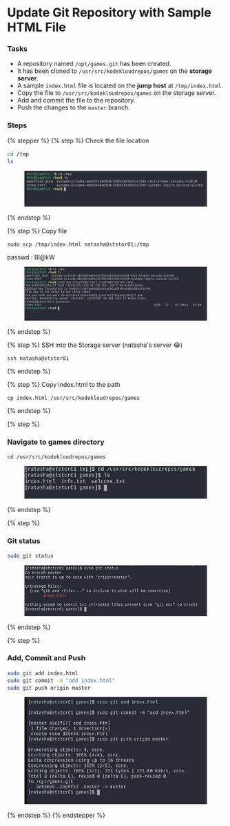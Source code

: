 # Update Git Repository with Sample HTML File

### Tasks

* A repository named `/opt/games.git` has been created.
* It has been cloned to `/usr/src/kodekloudrepos/games` on the **storage server**.
* A sample `index.html` file is located on the **jump host** at `/tmp/index.html`.
* Copy the file to `/usr/src/kodekloudrepos/games` on the storage server.
* Add and commit the file to the repository.
* Push the changes to the `master` branch.

### Steps

{% stepper %}
{% step %}
Check the file location

```bash
cd /tmp
ls
```

<figure><img src="../.gitbook/assets/image (3) (1) (1) (1) (1).png" alt=""><figcaption></figcaption></figure>
{% endstep %}

{% step %}
Copy file

```
sudo scp /tmp/index.html natasha@ststor01:/tmp
```

passwd : Bl@kW

<figure><img src="../.gitbook/assets/image (1) (1) (1) (1) (1) (1).png" alt=""><figcaption></figcaption></figure>
{% endstep %}

{% step %}
SSH into the Storage server (natasha's server :joy:)

```
ssh natasha@ststor01
```
{% endstep %}

{% step %}
Copy index.html to the path

```
cp index.html /usr/src/kodekloudrepos/games
```
{% endstep %}

{% step %}
### Navigate to games directory

```
cd /usr/src/kodekloudrepos/games
```

<figure><img src="../.gitbook/assets/image (2) (1) (1) (1) (1) (1).png" alt=""><figcaption></figcaption></figure>
{% endstep %}

{% step %}
### Git status

```bash
sudo git status
```

<figure><img src="../.gitbook/assets/image (5) (1).png" alt=""><figcaption></figcaption></figure>
{% endstep %}

{% step %}
### Add, Commit and Push

```bash
sudo git add index.html
sudo git commit -m "add index.html"
sudo git push origin master 
```

<figure><img src="../.gitbook/assets/image (6) (1).png" alt=""><figcaption></figcaption></figure>
{% endstep %}
{% endstepper %}

